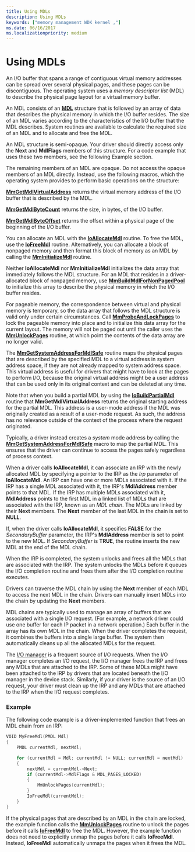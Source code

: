 ```yaml
---
title: Using MDLs
description: Using MDLs
keywords: ["memory management WDK kernel ,"]
ms.date: 06/16/2017
ms.localizationpriority: medium
---
```


# Using MDLs


An I/O buffer that spans a range of contiguous virtual memory addresses can be spread over several physical pages, and these pages can be discontiguous. The operating system uses a *memory descriptor list* (MDL) to describe the physical page layout for a virtual memory buffer.

An MDL consists of an [**MDL**](/windows-hardware/drivers/ddi/wdm/ns-wdm-_mdl) structure that is followed by an array of data that describes the physical memory in which the I/O buffer resides. The size of an MDL varies according to the characteristics of the I/O buffer that the MDL describes. System routines are available to calculate the required size of an MDL and to allocate and free the MDL.

An MDL structure is semi-opaque. Your driver should directly access only the **Next** and **MdlFlags** members of this structure. For a code example that uses these two members, see the following Example section.

The remaining members of an MDL are opaque. Do not access the opaque members of an MDL directly. Instead, use the following macros, which the operating system provides to perform basic operations on the structure:

[**MmGetMdlVirtualAddress**](./mm-bad-pointer.md) returns the virtual memory address of the I/O buffer that is described by the MDL.

[**MmGetMdlByteCount**](/windows-hardware/drivers/ddi/wdm/nf-wdm-mmgetmdlbytecount) returns the size, in bytes, of the I/O buffer.

[**MmGetMdlByteOffset**](./mm-bad-pointer.md) returns the offset within a physical page of the beginning of the I/O buffer.

You can allocate an MDL with the [**IoAllocateMdl**](/windows-hardware/drivers/ddi/wdm/nf-wdm-ioallocatemdl) routine. To free the MDL, use the [**IoFreeMdl**](/windows-hardware/drivers/ddi/wdm/nf-wdm-iofreemdl) routine. Alternatively, you can allocate a block of nonpaged memory and then format this block of memory as an MDL by calling the [**MmInitializeMdl**](./mm-bad-pointer.md) routine.

Neither **IoAllocateMdl** nor **MmInitializeMdl** initializes the data array that immediately follows the MDL structure. For an MDL that resides in a driver-allocated block of nonpaged memory, use [**MmBuildMdlForNonPagedPool**](/windows-hardware/drivers/ddi/wdm/nf-wdm-mmbuildmdlfornonpagedpool) to initialize this array to describe the physical memory in which the I/O buffer resides.

For pageable memory, the correspondence between virtual and physical memory is temporary, so the data array that follows the MDL structure is valid only under certain circumstances. Call [**MmProbeAndLockPages**](/windows-hardware/drivers/ddi/wdm/nf-wdm-mmprobeandlockpages) to lock the pageable memory into place and to initialize this data array for the current layout. The memory will not be paged out until the caller uses the [**MmUnlockPages**](/windows-hardware/drivers/ddi/wdm/nf-wdm-mmunlockpages) routine, at which point the contents of the data array are no longer valid.

The [**MmGetSystemAddressForMdlSafe**](./mm-bad-pointer.md) routine maps the physical pages that are described by the specified MDL to a virtual address in system address space, if they are not already mapped to system address space. This virtual address is useful for drivers that might have to look at the pages to perform I/O, because the original virtual address might be a user address that can be used only in its original context and can be deleted at any time.

Note that when you build a partial MDL by using the [**IoBuildPartialMdl**](/windows-hardware/drivers/ddi/wdm/nf-wdm-iobuildpartialmdl) routine that **MmGetMdlVirtualAddress** returns the original starting address for the partial MDL. This address is a user-mode address if the MDL was originally created as a result of a user-mode request. As such, the address has no relevance outside of the context of the process where the request originated.

Typically, a driver instead creates a *system* mode address by calling the [**MmGetSystemAddressForMdlSafe**](/windows-hardware/drivers/kernel/mm-bad-pointer) macro to map the partial MDL. This ensures that the driver can continue to access the pages safely regardless of  process context.

When a driver calls **IoAllocateMdl**, it can associate an IRP with the newly allocated MDL by specifying a pointer to the IRP as the *Irp* parameter of **IoAllocateMdl**. An IRP can have one or more MDLs associated with it. If the IRP has a single MDL associated with it, the IRP's **MdlAddress** member points to that MDL. If the IRP has multiple MDLs associated with it, **MdlAddress** points to the first MDL in a linked list of MDLs that are associated with the IRP, known as an *MDL chain*. The MDLs are linked by their **Next** members. The **Next** member of the last MDL in the chain is set to **NULL**.

If, when the driver calls **IoAllocateMdl**, it specifies **FALSE** for the *SecondaryBuffer* parameter, the IRP's **MdlAddress** member is set to point to the new MDL. If *SecondaryBuffer* is **TRUE**, the routine inserts the new MDL at the end of the MDL chain.

When the IRP is completed, the system unlocks and frees all the MDLs that are associated with the IRP. The system unlocks the MDLs before it queues the I/O completion routine and frees them after the I/O completion routine executes.

Drivers can traverse the MDL chain by using the **Next** member of each MDL to access the next MDL in the chain. Drivers can manually insert MDLs into the chain by updating the **Next** members.

MDL chains are typically used to manage an array of buffers that are associated with a single I/O request. (For example, a network driver could use one buffer for each IP packet in a network operation.) Each buffer in the array has its own MDL in the chain. When the driver completes the request, it combines the buffers into a single large buffer. The system then automatically cleans up all the allocated MDLs for the request.

The [I/O manager](windows-kernel-mode-i-o-manager.md) is a frequent source of I/O requests. When the I/O manager completes an I/O request, the I/O manager frees the IRP and frees any MDLs that are attached to the IRP. Some of these MDLs might have been attached to the IRP by drivers that are located beneath the I/O manager in the device stack. Similarly, if your driver is the source of an I/O request, your driver must clean up the IRP and any MDLs that are attached to the IRP when the I/O request completes.

### Example

The following code example is a driver-implemented function that frees an MDL chain from an IRP:

```cpp
VOID MyFreeMdl(PMDL Mdl)
{
    PMDL currentMdl, nextMdl;

    for (currentMdl = Mdl; currentMdl != NULL; currentMdl = nextMdl) 
    {
        nextMdl = currentMdl->Next;
        if (currentMdl->MdlFlags & MDL_PAGES_LOCKED) 
        {
            MmUnlockPages(currentMdl);
        }
        IoFreeMdl(currentMdl);
    }
} 
```

If the physical pages that are described by an MDL in the chain are locked, the example function calls the [**MmUnlockPages**](/windows-hardware/drivers/ddi/wdm/nf-wdm-mmunlockpages) routine to unlock the pages before it calls [**IoFreeMdl**](/windows-hardware/drivers/ddi/wdm/nf-wdm-iofreemdl) to free the MDL. However, the example function does not need to explicitly unmap the pages before it calls **IoFreeMdl**. Instead, **IoFreeMdl** automatically unmaps the pages when it frees the MDL.
